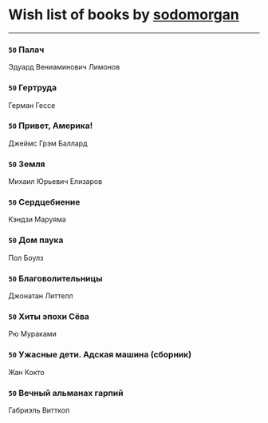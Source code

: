 # Wish list of books by [sodomorgan](https://plus.google.com/u/0/101526240567453573875/)
---

### `50` Палач
Эдуард Вениаминович Лимонов

### `50` Гертруда
Герман Гессе

### `50` Привет, Америка!
Джеймс Грэм Баллард

### `50` Земля
Михаил Юрьевич Елизаров

### `50` Сердцебиение
Кэндзи Маруяма

### `50` Дом паука
Пол Боулз

### `50` Благоволительницы
Джонатан Литтелл

### `50` Хиты эпохи Сёва
Рю Мураками

### `50` Ужасные дети. Адская машина (сборник)
Жан Кокто

### `50` Вечный альманах гарпий
Габриэль Витткоп

